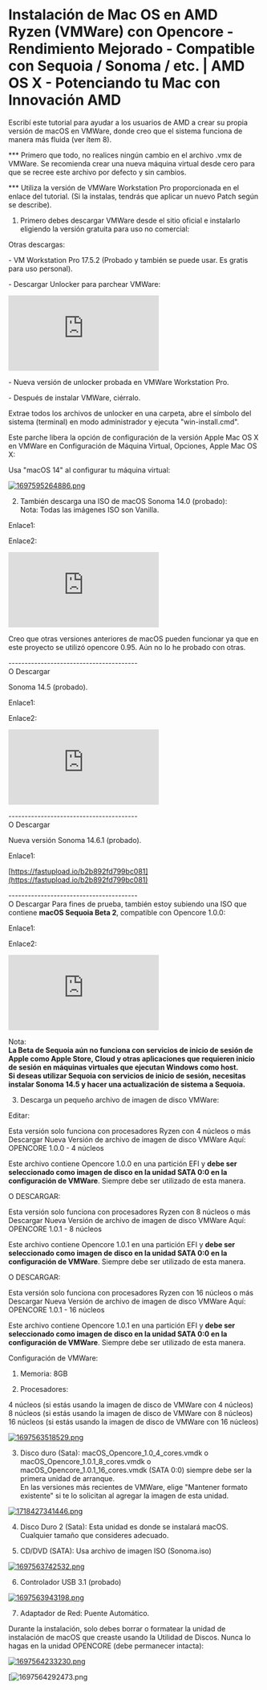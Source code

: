 ﻿
# Instalación de Mac OS en AMD Ryzen (VMWare) con Opencore - Rendimiento Mejorado - Compatible con Sequoia / Sonoma / etc. | AMD OS X - Potenciando tu Mac con Innovación AMD

Escribí este tutorial para ayudar a los usuarios de AMD a crear su propia versión de macOS en VMWare, donde creo que el sistema funciona de manera más fluida (ver ítem 8).

\*\*\* Primero que todo, no realices ningún cambio en el archivo .vmx de VMWare. Se recomienda crear una nueva máquina virtual desde cero para que se recree este archivo por defecto y sin cambios.

\*\*\* Utiliza la versión de VMWare Workstation Pro proporcionada en el enlace del tutorial. (Si la instalas, tendrás que aplicar un nuevo Patch según se describe).

1) Primero debes descargar VMWare desde el sitio oficial e instalarlo eligiendo la versión gratuita para uso no comercial:

Otras descargas:

\- VM Workstation Pro 17.5.2 (Probado y también se puede usar. Es gratis para uso personal).

\- Descargar Unlocker para parchear VMWare:

![mega.nz](https://forum.amd-osx.com/proxy.php?image=https%3A%2F%2Fmega.nz%2Frich-file.png&hash=00cce83a3df297351d3f4adb724bb732&return_error=1)

\- Nueva versión de unlocker probada en VMWare Workstation Pro.

\- Después de instalar VMWare, ciérralo.

Extrae todos los archivos de unlocker en una carpeta, abre el símbolo del sistema (terminal) en modo administrador y ejecuta "win-install.cmd".

Este parche libera la opción de configuración de la versión Apple Mac OS X en VMWare en Configuración de Máquina Virtual, Opciones, Apple Mac OS X:

Usa "macOS 14" al configurar tu máquina virtual:

[![1697595264886.png](https://forum.amd-osx.com/data/attachments/12/12179-03bcbea227da6aa5a3ba383c974c28bb.jpg "1697595264886.png")](https://forum.amd-osx.com/attachments/1697595264886-png.12124/)

2) También descarga una ISO de macOS Sonoma 14.0 (probado):  
Nota: Todas las imágenes ISO son Vanilla.

Enlace1:

Enlace2:

![mega.nz](https://forum.amd-osx.com/proxy.php?image=https%3A%2F%2Fmega.nz%2Frich-file.png&hash=00cce83a3df297351d3f4adb724bb732&return_error=1)

Creo que otras versiones anteriores de macOS pueden funcionar ya que en este proyecto se utilizó opencore 0.95. Aún no lo he probado con otras.

\----------------------------------------  
O Descargar

Sonoma 14.5 (probado).

Enlace1:

Enlace2:

![mega.nz](https://forum.amd-osx.com/proxy.php?image=https%3A%2F%2Fmega.nz%2Frich-file.png&hash=00cce83a3df297351d3f4adb724bb732&return_error=1)

\----------------------------------------  
O Descargar

Nueva versión Sonoma 14.6.1 (probado).

Enlace1:

[https://fastupload.io/b2b892fd799bc081](https://fastupload.io/b2b892fd799bc081)

\----------------------------------------  
O Descargar Para fines de prueba, también estoy subiendo una ISO que contiene **macOS Sequoia Beta 2**, compatible con Opencore 1.0.0:

Enlace1:

Enlace2:

![mega.nz](https://forum.amd-osx.com/proxy.php?image=https%3A%2F%2Fmega.nz%2Frich-file.png&hash=00cce83a3df297351d3f4adb724bb732&return_error=1)

Nota:  
**La Beta de Sequoia aún no funciona con servicios de inicio de sesión de Apple como Apple Store, Cloud y otras aplicaciones que requieren inicio de sesión en máquinas virtuales que ejecutan Windows como host.  
Si deseas utilizar Sequoia con servicios de inicio de sesión, necesitas instalar Sonoma 14.5 y hacer una actualización de sistema a Sequoia.**

3) Descarga un pequeño archivo de imagen de disco VMWare:

Editar:

Esta versión solo funciona con procesadores Ryzen con 4 núcleos o más  
Descargar Nueva Versión de archivo de imagen de disco VMWare Aquí: OPENCORE 1.0.0 - 4 núcleos

Este archivo contiene Opencore 1.0.0 en una partición EFI y **debe ser seleccionado como imagen de disco en la unidad SATA 0:0 en la configuración de VMWare**. Siempre debe ser utilizado de esta manera.

O DESCARGAR:

Esta versión solo funciona con procesadores Ryzen con 8 núcleos o más  
Descargar Nueva Versión de archivo de imagen de disco VMWare Aquí: OPENCORE 1.0.1 - 8 núcleos

Este archivo contiene Opencore 1.0.1 en una partición EFI y **debe ser seleccionado como imagen de disco en la unidad SATA 0:0 en la configuración de VMWare**. Siempre debe ser utilizado de esta manera.

O DESCARGAR:

Esta versión solo funciona con procesadores Ryzen con 16 núcleos o más  
Descargar Nueva Versión de archivo de imagen de disco VMWare Aquí: OPENCORE 1.0.1 - 16 núcleos

Este archivo contiene Opencore 1.0.1 en una partición EFI y **debe ser seleccionado como imagen de disco en la unidad SATA 0:0 en la configuración de VMWare**. Siempre debe ser utilizado de esta manera.

Configuración de VMWare:

1) Memoria: 8GB

2) Procesadores:

4 núcleos (si estás usando la imagen de disco de VMWare con 4 núcleos)  
8 núcleos (si estás usando la imagen de disco de VMWare con 8 núcleos)  
16 núcleos (si estás usando la imagen de disco de VMWare con 16 núcleos)

[![1697563518529.png](https://forum.amd-osx.com/data/attachments/12/12165-8bdee92a1c27a18824140aaaeb6044b9.jpg "1697563518529.png")](https://forum.amd-osx.com/attachments/1697563518529-png.12110/)

3) Disco duro (Sata): macOS\_Opencore\_1.0\_4\_cores.vmdk o macOS\_Opencore\_1.0.1\_8\_cores.vmdk o macOS\_Opencore\_1.0.1\_16\_cores.vmdk (SATA 0:0) siempre debe ser la primera unidad de arranque.  
En las versiones más recientes de VMWare, elige "Mantener formato existente" si te lo solicitan al agregar la imagen de esta unidad.

[![1718427341446.png](https://forum.amd-osx.com/data/attachments/14/14544-9ac88503596a90b112d6c3b86cebece3.jpg "1718427341446.png")](https://forum.amd-osx.com/attachments/1718427341446-png.14254/)

4) Disco Duro 2 (Sata): Esta unidad es donde se instalará macOS. Cualquier tamaño que consideres adecuado.

5) CD/DVD (SATA): Usa archivo de imagen ISO (Sonoma.iso)

[![1697563742532.png](https://forum.amd-osx.com/data/attachments/12/12167-8b7d6330da909197c20dca1d69206135.jpg "1697563742532.png")](https://forum.amd-osx.com/attachments/1697563742532-png.12112/)

6) Controlador USB 3.1 (probado)

[![1697563943198.png](https://forum.amd-osx.com/data/attachments/12/12168-8b7d6330da909197c20dca1d69206135.jpg "1697563943198.png")](https://forum.amd-osx.com/attachments/1697563943198-png.12113/)

7) Adaptador de Red: Puente Automático.

Durante la instalación, solo debes borrar o formatear la unidad de instalación de macOS que creaste usando la Utilidad de Discos. Nunca lo hagas en la unidad OPENCORE (debe permanecer intacta):

[![1697564233230.png](https://forum.amd-osx.com/data/attachments/12/12169-01fdcb27a72525ac8c95a6aabc586913.jpg "1697564233230.png")](https://forum.amd-osx.com/attachments/1697564233230-png.12114/)

[![1697564292473.png](https://forum.amd-osx.com/data/attachments/12/12170-a93070f686df5b618cfef6c7b381cc01.jpg "1697564292473.png")
